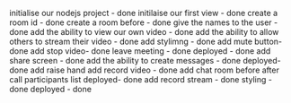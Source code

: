 initialise our nodejs project - done
initilaise our first view - done
create a room id - done
create a room before - done
give the names to the user - done
add the ability to view our own video - done
add the ability to allow others to stream their video - done
add stylimng - done
add mute button- done
add stop video- done
leave meeting - done
deployed - done
add share screen - done
add the ability to create messages - done
deployed- done
add raise hand
add record video - done
add chat room before after call
participants list 
deployed- done
add record stream - done
styling - done
deployed - done